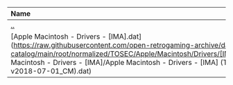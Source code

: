 |Name|Size|
|:---|---:|
|[..](../index.html)|DIR|
|[Apple Macintosh - Drivers - [IMA].dat](https://raw.githubusercontent.com/open-retrogaming-archive/dat-catalog/main/root/normalized/TOSEC/Apple/Macintosh/Drivers/[IMA]/Apple Macintosh - Drivers - [IMA]/Apple Macintosh - Drivers - [IMA] (TOSEC-v2018-07-01_CM).dat)|843|
